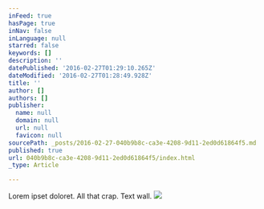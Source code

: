 ```yaml
---
inFeed: true
hasPage: true
inNav: false
inLanguage: null
starred: false
keywords: []
description: ''
datePublished: '2016-02-27T01:29:10.265Z'
dateModified: '2016-02-27T01:28:49.928Z'
title: ''
author: []
authors: []
publisher:
  name: null
  domain: null
  url: null
  favicon: null
sourcePath: _posts/2016-02-27-040b9b8c-ca3e-4208-9d11-2ed0d61864f5.md
published: true
url: 040b9b8c-ca3e-4208-9d11-2ed0d61864f5/index.html
_type: Article

---
```

Lorem ipset doloret.  All that crap. Text wall.
![](https://the-grid-user-content.s3-us-west-2.amazonaws.com/cbe9e34d-d682-4cb1-b803-954f8c819ebb.JPG)
